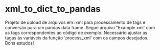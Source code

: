 # xml_to_dict_to_pandas
Projeto de upload de arquivos em .xml para processamento de tags e conversão para um pandas data frame.
Segue arquivo "Example.xml' com as tags correspondentes ao código de exemplo.
Necessário ajustar as tagas às variáveis da função 'process_xml' com os campos desejados.
Bons estudos!
